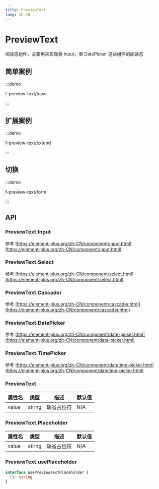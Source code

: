 ```yaml
---
title: PreviewText
lang: zh-CN
---
```


# PreviewText

阅读态组件，主要用来实现类 Input，类 DatePicker 这些组件的阅读态

## 简单案例

:::demo

f-preview-text/base

:::

## 扩展案例

:::demo

f-preview-text/extend

:::

## 切换

:::demo

f-preview-text/form

:::

## API

### PreviewText.Input

参考 [https://element-plus.org/zh-CN/component/input.html](https://element-plus.org/zh-CN/component/input.html)

### PreviewText.Select

参考 [https://element-plus.org/zh-CN/component/select.html](https://element-plus.org/zh-CN/component/select.html)

### PreviewText.Cascader

参考 [https://element-plus.org/zh-CN/component/cascader.html](https://element-plus.org/zh-CN/component/cascader.html)

### PreviewText.DatePicker

参考 [https://element-plus.org/zh-CN/component/date-picker.html](https://element-plus.org/zh-CN/component/date-picker.html)

### PreviewText.TimePicker

参考 [https://element-plus.org/zh-CN/component/datetime-picker.html](https://element-plus.org/zh-CN/component/datetime-picker.html)

### PreviewText

| 属性名 | 类型   | 描述       | 默认值 |
| ------ | ------ | ---------- | ------ |
| value  | stirng | 缺省占位符 | N/A    |

### PreviewText.Placeholder

| 属性名 | 类型   | 描述       | 默认值 |
| ------ | ------ | ---------- | ------ |
| value  | stirng | 缺省占位符 | N/A    |

### PreviewText.usePlaceholder

```ts pure
interface usePreviewTextPlaceholder {
  (): string
}
```
